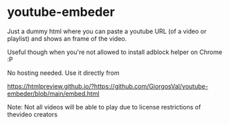 # youtube-embeder
Just a dummy html where you can paste a youtube URL (of a video or playlist) and shows an frame of the video.

Useful though when you're not allowed to install adblock helper on Chrome :P

No hosting needed. Use it directly from

https://htmlpreview.github.io/?https://github.com/GiorgosVal/youtube-embeder/blob/main/embed.html

Note: Not all videos will be able to play due to license restrictions of thevideo creators
